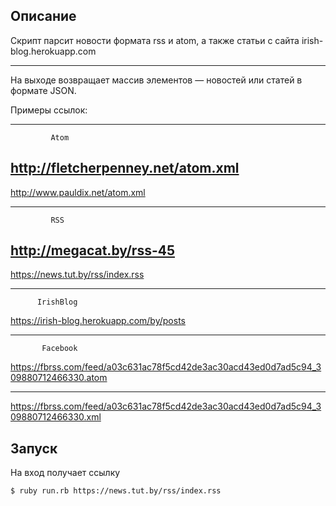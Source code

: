 ## Описание
Скрипт парсит новости формата rss и atom, а также статьи с сайта irish-blog.herokuapp.com
***
На выходе возвращает массив элементов — новостей или статей в формате JSON. 

Примеры ссылок:
***
             Atom
http://fletcherpenney.net/atom.xml
---
http://www.pauldix.net/atom.xml
***
             RSS
http://megacat.by/rss-45
---
https://news.tut.by/rss/index.rss
***
          IrishBlog
https://irish-blog.herokuapp.com/by/posts
***
           Facebook
https://fbrss.com/feed/a03c631ac78f5cd42de3ac30acd43ed0d7ad5c94_309880712466330.atom
***
https://fbrss.com/feed/a03c631ac78f5cd42de3ac30acd43ed0d7ad5c94_309880712466330.xml

## Запуск
На вход получает ссылку
```
$ ruby run.rb https://news.tut.by/rss/index.rss
```
